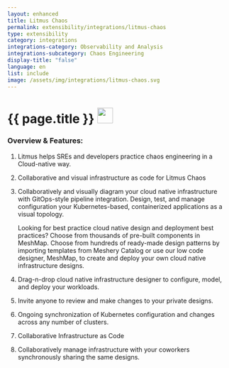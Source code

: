 ```yaml
---
layout: enhanced
title: Litmus Chaos
permalink: extensibility/integrations/litmus-chaos
type: extensibility
category: integrations
integrations-category: Observability and Analysis
integrations-subcategory: Chaos Engineering
display-title: "false"
language: en
list: include
image: /assets/img/integrations/litmus-chaos.svg
---
```


<h1>{{ page.title }} <img src="{{ page.image }}" style="width: 35px; height: 35px;" /></h1>


<!-- This needs replaced with the Category property, not the sub-category.
 #### About: Litmus helps  SREs and developers practice chaos engineering in a Cloud-native way. -->

### Overview & Features:

1. Litmus helps  SREs and developers practice chaos engineering in a Cloud-native way.

2. Collaborative and visual infrastructure as code for Litmus Chaos

4. 
    Collaboratively and visually diagram your cloud native infrastructure with GitOps-style pipeline integration. Design, test, and manage configuration your Kubernetes-based, containerized applications as a visual topology.



    Looking for best practice cloud native design and deployment best practices? Choose from thousands of pre-built components in MeshMap. Choose from hundreds of ready-made design patterns by importing templates from Meshery Catalog or use our low code designer, MeshMap, to create and deploy your own cloud native infrastructure designs.



5. Drag-n-drop cloud native infrastructure designer to configure, model, and deploy your workloads.

6. Invite anyone to review and make changes to your private designs.

7. Ongoing synchronization of Kubernetes configuration and changes across any number of clusters.

8. Collaborative Infrastructure as Code

9. Collaboratively manage infrastructure with your coworkers synchronously sharing the same designs.

